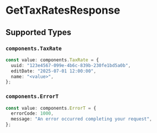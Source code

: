 # GetTaxRatesResponse


## Supported Types

### `components.TaxRate`

```typescript
const value: components.TaxRate = {
  uuid: "123e4567-099e-4b6c-839b-230fe1bd5a0b",
  editDate: "2025-07-01 12:00:00",
  name: "<value>",
};
```

### `components.ErrorT`

```typescript
const value: components.ErrorT = {
  errorCode: 1000,
  message: "An error occurred completing your request",
};
```

